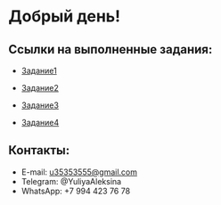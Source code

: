 # Добрый день!


## Ссылки на выполненные задания:

* [Задание1](https://github.com/7Yuliya/Algorithm1/blob/master/src/main/java/com/example/Main.java)

* [Задание2](https://github.com/7Yuliya/Algorithm2/blob/master/src/main/java/com/example/Main.java)

* [Задание3](https://github.com/7Yuliya/Algorithm3/tree/master/src)

* [Задание4](https://docs.google.com/document/d/1FP65O5Dl_QYJKJ5pDI0iyS6d1NojHiSkfm0T0gdnaVk/edit?usp=sharing)


## Контакты:

* E-mail: u35353555@gmail.com
* Telegram: @YuliyaAleksina
* WhatsApp: +7 994 423 76 78